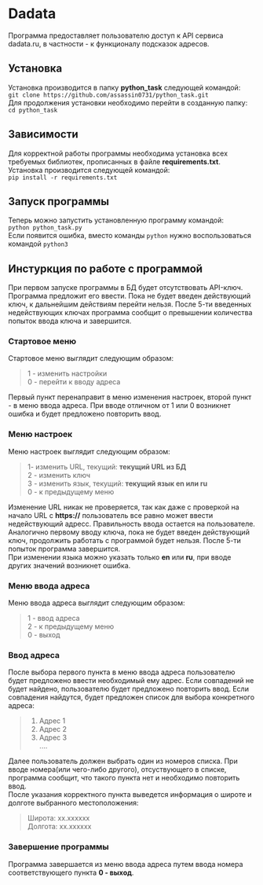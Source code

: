 # Dadata
Программа предоставляет пользователю доступ к API сервиса dadata.ru, в частности - к функционалу подсказок адресов.
## Установка
Установка производится в папку **python_task** следующей командой:  
`git clone https://github.com/assassin0731/python_task.git`  
Для продолжения установки необходимо перейти в созданную папку:  
`cd python_task`
## Зависимости
Для корректной работы программы необходима установка всех требуемых библиотек, прописанных в файле **requirements.txt**.  
Установка производится следующей командой:  
`pip install -r requirements.txt`
## Запуск программы
Теперь можно запустить установленную программу командой:  
`python python_task.py`  
Если появится ошибка, вместо команды `python` нужно воспользоваться командой `python3`
## Инстуркция по работе с программой
При первом запуске программы в БД будет отсутствовать API-ключ. Программа предложит его ввести. Пока не будет введен действующий ключ, к дальнейшим действиям перейти нельзя. После 5-ти введенных недействующих ключах программа сообщит о превышении количества попыток ввода ключа и завершится.
### Стартовое меню
Стартовое меню выглядит следующим образом:  
> 1 - изменить настройки  
> 0 - перейти к вводу адреса  

Первый пункт перенаправит в меню изменения настроек, второй пункт - в меню ввода адреса. При вводе отличном от 1 или 0 возникнет ошибка и будет предложено повторить ввод.
### Меню настроек
Меню настроек выглядит следующим образом:  
> 1- изменить URL, текущий: **текущий URL из БД**  
> 2 - изменить ключ  
> 3 - изменить язык, текущий: **текущий язык en или ru**  
> 0 - к предыдущему меню

Изменение URL никак не проверяется, так как даже с проверкой на начало URL с __**https://**__ пользователь все равно может ввести недействующий адресс. Правильность ввода остается на пользователе.  
Аналогично первому вводу ключа, пока не будет введен действующий ключ, продолжить работать с программой будет нельзя. После 5-ти попыток программа завершится.  
При изменении языка можно указать только **en** или **ru**, при вводе других значений возникнет ошибка.
### Меню ввода адреса
Меню ввода адреса выглядит следующим образом:  
> 1 - ввод адреса  
> 2 - к предыдущему меню  
> 0 - выход
### Ввод адреса
После выбора первого пункта в меню ввода адреса пользователю будет предложено ввести необходимый ему адрес. Если совпадений не будет найдено, пользователю будет предложено повторить ввод. Если совпадения найдутся, будет предложен список для выбора конкретного адреса:  
> 1) Адрес 1  
> 2) Адрес 2  
> 3) Адрес 3  
>    ....  

Далее пользователь должен выбрать один из номеров списка. При вводе номера(или чего-либо другого), отсуствующего в списке, программа сообщит, что такого пункта нет и необходимо повторить ввод.  
После указания корректного пункта выведется информация о широте и долготе выбранного местоположения:
> Широта: xx.xxxxxx  
> Долгота: xx.xxxxxx
### Завершение программы
Программа завершается из меню ввода адреса путем ввода номера соответствующего пункта **0 - выход**.
